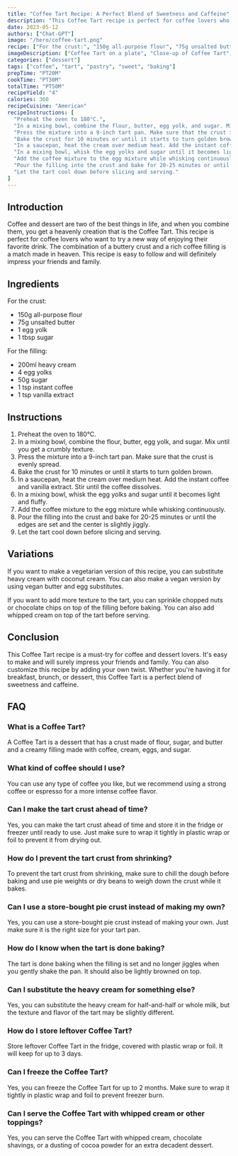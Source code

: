 ```yaml
---
title: "Coffee Tart Recipe: A Perfect Blend of Sweetness and Caffeine"
description: "This Coffee Tart recipe is perfect for coffee lovers who want to try a new way of enjoying their favorite drink. The combination of a buttery crust and a rich coffee filling is a match made in heaven. This recipe is easy to follow and will definitely impress your friends and family."
date: 2023-05-12
authors: ["Chat-GPT"]
image: "/hero/coffee-tart.png"
recipe: ["For the crust:", "150g all-purpose flour", "75g unsalted butter", "1 egg yolk", "1 tbsp sugar", "For the filling:", "200ml heavy cream", "4 egg yolks", "50g sugar", "1 tsp instant coffee", "1 tsp vanilla extract"]
imageDescription: ["Coffee Tart on a plate", "Close-up of Coffee Tart", "Sliced Coffee Tart", "Coffee Tart with a cup of coffee"]
categories: ["dessert"]
tags: ["coffee", "tart", "pastry", "sweet", "baking"]
prepTime: "PT20M"
cookTime: "PT30M"
totalTime: "PT50M"
recipeYield: "4"
calories: 360
recipeCuisine: "American"
recipeInstructions: [
  "Preheat the oven to 180°C.",
  "In a mixing bowl, combine the flour, butter, egg yolk, and sugar. Mix until you get a crumbly texture.",
  "Press the mixture into a 9-inch tart pan. Make sure that the crust is evenly spread.",
  "Bake the crust for 10 minutes or until it starts to turn golden brown.",
  "In a saucepan, heat the cream over medium heat. Add the instant coffee and vanilla extract. Stir until the coffee dissolves.",
  "In a mixing bowl, whisk the egg yolks and sugar until it becomes light and fluffy.",
  "Add the coffee mixture to the egg mixture while whisking continuously.",
  "Pour the filling into the crust and bake for 20-25 minutes or until the edges are set and the center is slightly jiggly.",
  "Let the tart cool down before slicing and serving."
]
---
```


## Introduction

Coffee and dessert are two of the best things in life, and when you combine them, you get a heavenly creation that is the Coffee Tart. This recipe is perfect for coffee lovers who want to try a new way of enjoying their favorite drink. The combination of a buttery crust and a rich coffee filling is a match made in heaven. This recipe is easy to follow and will definitely impress your friends and family.

## Ingredients

For the crust:
- 150g all-purpose flour
- 75g unsalted butter
- 1 egg yolk
- 1 tbsp sugar

For the filling:
- 200ml heavy cream
- 4 egg yolks
- 50g sugar
- 1 tsp instant coffee
- 1 tsp vanilla extract

## Instructions

1. Preheat the oven to 180°C.
2. In a mixing bowl, combine the flour, butter, egg yolk, and sugar. Mix until you get a crumbly texture.
3. Press the mixture into a 9-inch tart pan. Make sure that the crust is evenly spread.
4. Bake the crust for 10 minutes or until it starts to turn golden brown.
5. In a saucepan, heat the cream over medium heat. Add the instant coffee and vanilla extract. Stir until the coffee dissolves.
6. In a mixing bowl, whisk the egg yolks and sugar until it becomes light and fluffy.
7. Add the coffee mixture to the egg mixture while whisking continuously.
8. Pour the filling into the crust and bake for 20-25 minutes or until the edges are set and the center is slightly jiggly.
9. Let the tart cool down before slicing and serving.

## Variations

If you want to make a vegetarian version of this recipe, you can substitute heavy cream with coconut cream. You can also make a vegan version by using vegan butter and egg substitutes.

If you want to add more texture to the tart, you can sprinkle chopped nuts or chocolate chips on top of the filling before baking. You can also add whipped cream on top of the tart before serving.

## Conclusion

This Coffee Tart recipe is a must-try for coffee and dessert lovers. It's easy to make and will surely impress your friends and family. You can also customize this recipe by adding your own twist. Whether you're having it for breakfast, brunch, or dessert, this Coffee Tart is a perfect blend of sweetness and caffeine.

## FAQ

### What is a Coffee Tart?

A Coffee Tart is a dessert that has a crust made of flour, sugar, and butter and a creamy filling made with coffee, cream, eggs, and sugar.

### What kind of coffee should I use?

You can use any type of coffee you like, but we recommend using a strong coffee or espresso for a more intense coffee flavor.

### Can I make the tart crust ahead of time?

Yes, you can make the tart crust ahead of time and store it in the fridge or freezer until ready to use. Just make sure to wrap it tightly in plastic wrap or foil to prevent it from drying out.

### How do I prevent the tart crust from shrinking?

To prevent the tart crust from shrinking, make sure to chill the dough before baking and use pie weights or dry beans to weigh down the crust while it bakes.

### Can I use a store-bought pie crust instead of making my own?

Yes, you can use a store-bought pie crust instead of making your own. Just make sure it is the right size for your tart pan.

### How do I know when the tart is done baking?

The tart is done baking when the filling is set and no longer jiggles when you gently shake the pan. It should also be lightly browned on top.

### Can I substitute the heavy cream for something else?

Yes, you can substitute the heavy cream for half-and-half or whole milk, but the texture and flavor of the tart may be slightly different.

### How do I store leftover Coffee Tart?

Store leftover Coffee Tart in the fridge, covered with plastic wrap or foil. It will keep for up to 3 days.

### Can I freeze the Coffee Tart?

Yes, you can freeze the Coffee Tart for up to 2 months. Make sure to wrap it tightly in plastic wrap and foil to prevent freezer burn.

### Can I serve the Coffee Tart with whipped cream or other toppings?

Yes, you can serve the Coffee Tart with whipped cream, chocolate shavings, or a dusting of cocoa powder for an extra decadent dessert.